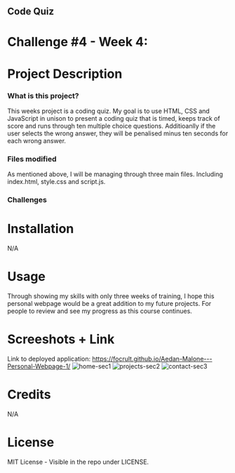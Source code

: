 ## Code Quiz
# Challenge #4 - Week 4:


# Project Description
### What is this project?
This weeks project is a coding quiz. My goal is to use HTML, CSS and JavaScript in unison to present a coding quiz that is timed, keeps track of score and runs through ten multiple choice questions. Additioanlly if the user selects the wrong answer, they will be penalised minus ten seconds for each wrong answer.

### Files modified
As mentioned above, I will be managing through three main files. Including index.html, style.css and script.js.

### Challenges


# Installation
N/A

# Usage

Through showing my skills with only three weeks of training, I hope this personal webpage would be a great addition to my future projects. For people to review and see my progress as this course continues.



# Screeshots + Link
Link to deployed application: https://focrult.github.io/Aedan-Malone---Personal-Webpage-1/
![home-sec1](https://user-images.githubusercontent.com/114898970/203823707-afa5ec3a-ed65-4ab0-b31f-4beacdae3a1d.png)
![projects-sec2](https://user-images.githubusercontent.com/114898970/203823692-df04aed8-2b8c-47b1-a83b-8171a7fa631b.png)
![contact-sec3](https://user-images.githubusercontent.com/114898970/203823706-6cfaaa3c-f859-43fe-877c-72e6bd11c866.png)

# Credits
N/A

# License
MIT License - Visible in the repo under LICENSE.

